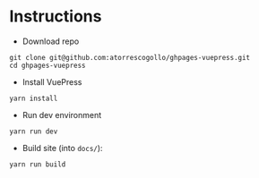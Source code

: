 # Instructions
* Download repo
```
git clone git@github.com:atorrescogollo/ghpages-vuepress.git
cd ghpages-vuepress
```

* Install VuePress
```
yarn install
```

* Run dev environment
```
yarn run dev
```
* Build site (into `docs/`):
```
yarn run build
```
